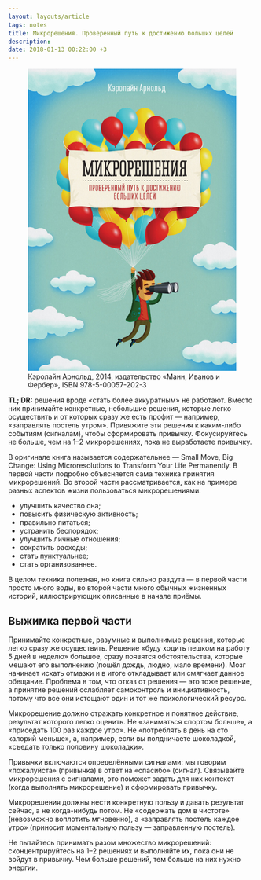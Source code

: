 ```yaml
---
layout: layouts/article
tags: notes
title: Микрорешения. Проверенный путь к достижению больших целей
description:
date: 2018-01-13 00:22:00 +3
---
```

<figure>
  <img alt="Обложка книги" src="assets/cover.jpg" />
  <figcaption>Кэролайн Арнольд, 2014, издательство «Манн, Иванов и Фербер», <span class="nobr">ISBN 978-5-00057-202-3</span></figcaption>
</figure>

**TL; DR:** решения вроде «стать более аккуратным» не работают. Вместо них принимайте конкретные, небольшие решения, которые легко осуществить и от которых сразу же есть профит — например, «заправлять постель утром». Привяжите эти решения к каким-либо событиям (сигналам), чтобы сформировать привычку. Фокусируйтесь не больше, чем на 1–2 микрорешениях, пока не выработаете привычку.

В оригинале книга называется содержательнее — Small Move, Big Change: Using Microresolutions to Transform Your Life Permanently. В первой части подробно объясняется сама техника принятия микрорешений. Во второй части рассматривается, как на примере разных аспектов жизни пользоваться микрорешениями:

- улучшить качество сна;
- повысить физическую активность;
- правильно питаться;
- устранить беспорядок;
- улучшить личные отношения;
- сократить расходы;
- стать пунктуальнее;
- стать организованнее.

В целом техника полезная, но книга сильно раздута — в первой части просто много воды, во второй части много обычных жизненных историй, иллюстрирующих описанные в начале приёмы.

## Выжимка первой части

Принимайте конкретные, разумные и выполнимые решения, которые легко сразу же осуществить. Решение «буду ходить пешком на работу 5 дней в неделю» большое, сразу появятся обстоятельства, которые мешают его выполнению (пошёл дождь, людно, мало времени). Мозг начинает искать отмазки и в итоге откладывает или смягчает данное обещание. Проблема в том, что отказ от решения — это тоже решение, а принятие решений ослабляет самоконтроль и инициативность, потому что все они истощают один и тот же психологический ресурс.

Микрорешение должно отражать конкретное и понятное действие, результат которого легко оценить. Не «заниматься спортом больше», а «приседать 100 раз каждое утро». Не «потреблять в день на сто калорий меньше», а, например, если вы полдничаете шоколадкой, «съедать только половину шоколадки».

Привычки включаются определёнными сигналами: мы говорим «пожалуйста» (привычка) в ответ на «спасибо» (сигнал). Связывайте микрорешения с сигналами, это поможет задать для них контекст (когда выполнять микрорешение) и сформировать привычку.

Микрорешения должны нести конкретную пользу и давать результат сейчас, а не когда-нибудь потом. Не «содержать дом в чистоте» (невозможно воплотить мгновенно), а «заправлять постель каждое утро» (приносит моментальную пользу — заправленную постель).

Не пытайтесь принимать разом множество микрорешений: сконцентрируйтесь на 1–2 решениях и выполняйте их, пока они не войдут в привычку. Чем больше решений, тем больше на них нужно энергии.

